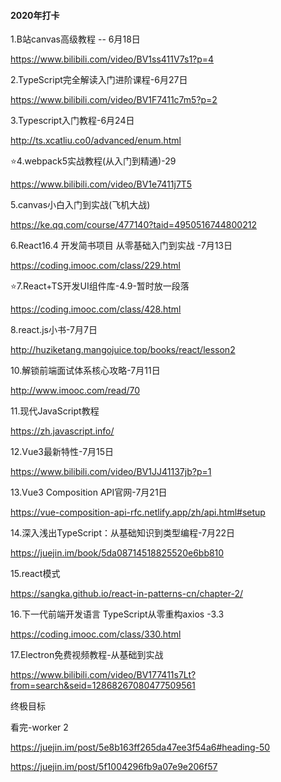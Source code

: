 #### 2020年打卡

1.B站canvas高级教程 -- 6月18日

https://www.bilibili.com/video/BV1ss411V7s1?p=4

2.TypeScript完全解读入门进阶课程-6月27日

https://www.bilibili.com/video/BV1F7411c7m5?p=2

3.Typescript入门教程-6月24日

http://ts.xcatliu.co0/advanced/enum.html

⭐4.webpack5实战教程(从入门到精通)-29

https://www.bilibili.com/video/BV1e7411j7T5

5.canvas小白入门到实战(飞机大战)

https://ke.qq.com/course/477140?taid=4950516744800212

6.React16.4 开发简书项目 从零基础入门到实战 -7月13日

https://coding.imooc.com/class/229.html

⭐7.React+TS开发UI组件库-4.9-暂时放一段落

https://coding.imooc.com/class/428.html

8.react.js小书-7月7日

http://huziketang.mangojuice.top/books/react/lesson2

10.解锁前端面试体系核心攻略-7月11日

http://www.imooc.com/read/70

11.现代JavaScript教程

https://zh.javascript.info/

12.Vue3最新特性-7月15日

https://www.bilibili.com/video/BV1JJ41137jb?p=1

13.Vue3 Composition API官网-7月21日

https://vue-composition-api-rfc.netlify.app/zh/api.html#setup

14.深入浅出TypeScript：从基础知识到类型编程-7月22日

https://juejin.im/book/5da08714518825520e6bb810

15.react模式

https://sangka.github.io/react-in-patterns-cn/chapter-2/

16.下一代前端开发语言 TypeScript从零重构axios -3.3

https://coding.imooc.com/class/330.html

17.Electron免费视频教程-从基础到实战

https://www.bilibili.com/video/BV177411s7Lt?from=search&seid=12868267080477509561















终极目标

看完-worker 2

https://juejin.im/post/5e8b163ff265da47ee3f54a6#heading-50 

https://juejin.im/post/5f1004296fb9a07e9e206f57
